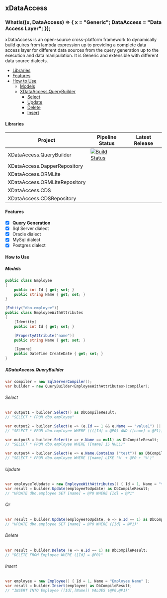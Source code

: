 ## xDataAccess

### WhatIs((x, DataAccess) => { x = "Generic"; DataAccess = "Data Access Layer"; });
xDataAccess is an open-source cross-platform framework to dynamically build quires from lambda expression up to providing a complete data access layer for different data sources from the query generation up to the execution and data manipulation. It is Generic and extensible with different data source dialects.

<!-- TOC -->
- [Libraries](#libraries)
- [Features](#features)
- [How to Use](#how-to-use)
  - [Models](#models)
  - [XDataAccess.QueryBuilder](#xdataaccessquerybuilder)
    - [Select](#select)
    - [Update](#update)
    - [Delete](#delete)
    - [Insert](#insert)
<!-- /TOC -->

#### Libraries
| Project | Pipeline  Status | Latest Release |
| --- | --- | --- |
| XDataAccess.QueryBuilder | [![Build Status](https://tamerfahmy.visualstudio.com/XDataAccess/_apis/build/status/tamerfahmy.XDataAccess?branchName=master)](https://tamerfahmy.visualstudio.com/XDataAccess/_build/latest?definitionId=6&branchName=master) |  | XDataAccess.Dapper |  |  |
| XDataAccess.DapperRepository |  |  |
| XDataAccess.ORMLite |  |  |
| XDataAccess.ORMLiteRepository |  |  |
| XDataAccess.CDS |  |  |
| XDataAccess.CDSRepository |  |  |

#### Features
- [x]  **Query Generation**
  - [x] Sql Server dialect
  - [x] Oracle dialect
  - [x] MySql dialect
  - [x] Postgres dialect
  
#### How to Use
##### Models
```csharp
public class Employee
{
    public int Id { get; set; }
    public string Name { get; set; }
}

[Entity("dbo.employee")]
public class EmployeeWithAttributes
{
    [Identity]
    public int Id { get; set; }

    [PropertyAttribute("name")]
    public string Name { get; set; }

    [Ignore]
    public DateTime CreateDate { get; set; }
}
```
##### XDataAccess.QueryBuilder
```csharp
var compiler = new SqlServerCompiler();
var builder = new QueryBuilder<EmployeeWithAttributes>(compiler);
```
###### Select
```csharp
var output1 = builder.Select() as DbCompileResult; 
// "SELECT * FROM dbo.employee"

var output2 = builder.Select(e => (e.Id == 1 && e.Name == "value1") || e.Name != "value2") as DbCompileResult; 
// "SELECT * FROM dbo.employee WHERE ((([Id] = @P0) AND ([name] = @P1)) OR ([name] <> @P2))"

var output3 = builder.Select(e => e.Name == null) as DbCompileResult; 
// "SELECT * FROM dbo.employee WHERE ([name] IS NULL)"

var output4 = builder.Select(e => e.Name.Contains ("test")) as DbCompileResult; 
// "SELECT * FROM dbo.employee WHERE ([name] LIKE '%' + @P0 + '%')"
```

###### Update
```csharp
var employeeToUpdate = new EmployeeWithAttributes() { Id = 1, Name = "test" };
var result = builder.Update(employeeToUpdate) as DbCompileResult; 
// "UPDATE dbo.employee SET [name] = @P0 WHERE [Id] = @P1"
```
###### Or
```csharp
var result = builder.Update(employeeToUpdate, e => e.Id == 1) as DbCompileResult; 
// "UPDATE dbo.employee SET [name] = @P0 WHERE ([Id] = @P1)"
```

###### Delete
```csharp
var result = builder.Delete (e => e.Id == 1) as DbCompileResult; 
// "DELETE FROM Employee WHERE ([Id] = @P0)"
```

###### Insert
```csharp
var employee = new Employee() { Id = 1, Name = "Employee Name" };
var result = builder.Insert(employee) as DbCompileResult; 
// "INSERT INTO Employee ([Id],[Name]) VALUES (@P0,@P1)"
```

